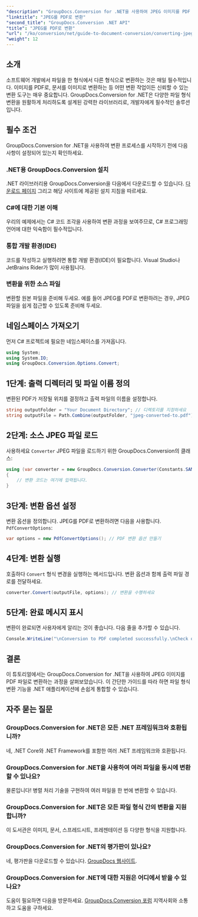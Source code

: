 ```yaml
---
"description": "GroupDocs.Conversion for .NET을 사용하여 JPEG 이미지를 PDF 문서로 손쉽게 변환하는 방법을 알아보세요. 이 종합 가이드는 필수 구성 요소와 필수 코드 조각을 안내합니다."
"linktitle": "JPEG를 PDF로 변환"
"second_title": "GroupDocs.Conversion .NET API"
"title": "JPEG를 PDF로 변환"
"url": "/ko/conversion/net/guide-to-document-conversion/converting-jpeg-to-pdf/"
"weight": 12
---
```


## 소개

소프트웨어 개발에서 파일을 한 형식에서 다른 형식으로 변환하는 것은 매일 필수적입니다. 이미지를 PDF로, 문서를 이미지로 변환하는 등 어떤 변환 작업이든 신뢰할 수 있는 변환 도구는 매우 중요합니다. GroupDocs.Conversion for .NET은 다양한 파일 형식 변환을 원활하게 처리하도록 설계된 강력한 라이브러리로, 개발자에게 필수적인 솔루션입니다.

## 필수 조건
GroupDocs.Conversion for .NET을 사용하여 변환 프로세스를 시작하기 전에 다음 사항이 설정되어 있는지 확인하세요.

### .NET용 GroupDocs.Conversion 설치
.NET 라이브러리용 GroupDocs.Conversion을 다음에서 다운로드할 수 있습니다. [다운로드 페이지](https://releases.groupdocs.com/conversion/net/) 그리고 해당 사이트에 제공된 설치 지침을 따르세요.

### C#에 대한 기본 이해
우리의 예제에서는 C# 코드 조각을 사용하여 변환 과정을 보여주므로, C# 프로그래밍 언어에 대한 익숙함이 필수적입니다.

### 통합 개발 환경(IDE)
코드를 작성하고 실행하려면 통합 개발 환경(IDE)이 필요합니다. Visual Studio나 JetBrains Rider가 많이 사용됩니다.

### 변환을 위한 소스 파일
변환할 원본 파일을 준비해 두세요. 예를 들어 JPEG를 PDF로 변환하려는 경우, JPEG 파일을 쉽게 접근할 수 있도록 준비해 두세요.

## 네임스페이스 가져오기
먼저 C# 프로젝트에 필요한 네임스페이스를 가져옵니다.

```csharp
using System;
using System.IO;
using GroupDocs.Conversion.Options.Convert;
```

## 1단계: 출력 디렉터리 및 파일 이름 정의
변환된 PDF가 저장될 위치를 결정하고 출력 파일의 이름을 설정합니다.

```csharp
string outputFolder = "Your Document Directory"; // 디렉토리를 지정하세요
string outputFile = Path.Combine(outputFolder, "jpeg-converted-to.pdf"); // 출력 파일 이름 설정
```

## 2단계: 소스 JPEG 파일 로드
사용하세요 `Converter` JPEG 파일을 로드하기 위한 GroupDocs.Conversion의 클래스:

```csharp
using (var converter = new GroupDocs.Conversion.Converter(Constants.SAMPLE_JPEG))
{
    // 변환 코드는 여기에 입력됩니다.
}
```

## 3단계: 변환 옵션 설정
변환 옵션을 정의합니다. JPEG를 PDF로 변환하려면 다음을 사용합니다. `PdfConvertOptions`:

```csharp
var options = new PdfConvertOptions(); // PDF 변환 옵션 만들기
```

## 4단계: 변환 실행
호출하다 `Convert` 형식 변경을 실행하는 메서드입니다. 변환 옵션과 함께 출력 파일 경로를 전달하세요.

```csharp
converter.Convert(outputFile, options); // 변환을 수행하세요
```

## 5단계: 완료 메시지 표시
변환이 완료되면 사용자에게 알리는 것이 좋습니다. 다음 줄을 추가할 수 있습니다.

```csharp
Console.WriteLine("\nConversion to PDF completed successfully.\nCheck output in {0}", outputFolder);
```

## 결론
이 튜토리얼에서는 GroupDocs.Conversion for .NET을 사용하여 JPEG 이미지를 PDF 파일로 변환하는 과정을 살펴보았습니다. 이 간단한 가이드를 따라 하면 파일 형식 변환 기능을 .NET 애플리케이션에 손쉽게 통합할 수 있습니다.

## 자주 묻는 질문

### GroupDocs.Conversion for .NET은 모든 .NET 프레임워크와 호환됩니까?
네, .NET Core와 .NET Framework를 포함한 여러 .NET 프레임워크와 호환됩니다.

### GroupDocs.Conversion for .NET을 사용하여 여러 파일을 동시에 변환할 수 있나요?
물론입니다! 병렬 처리 기술을 구현하여 여러 파일을 한 번에 변환할 수 있습니다.

### GroupDocs.Conversion for .NET은 모든 파일 형식 간의 변환을 지원합니까?
이 도서관은 이미지, 문서, 스프레드시트, 프레젠테이션 등 다양한 형식을 지원합니다.

### GroupDocs.Conversion for .NET의 평가판이 있나요?
네, 평가판을 다운로드할 수 있습니다. [GroupDocs 웹사이트](https://releases.groupdocs.com/).

### GroupDocs.Conversion for .NET에 대한 지원은 어디에서 받을 수 있나요?
도움이 필요하면 다음을 방문하세요. [GroupDocs.Conversion 포럼](https://forum.groupdocs.com/c/conversion/11) 지역사회와 소통하고 도움을 구하세요.